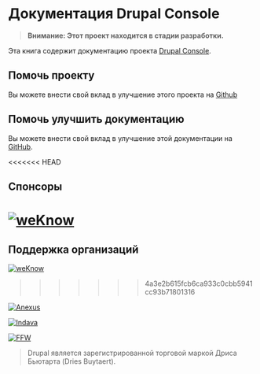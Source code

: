 # Документация Drupal Console

> **Внимание: Этот проект находится в стадии разработки.**

Эта книга содержит документацию проекта [Drupal Console](http://drupalconsole.com/).

## Помочь проекту

Вы можете внести свой вклад в улучшение этого проекта на [Github](https://github.com/hechoendrupal/DrupalConsole)

## Помочь улучшить документацию

Вы можете внести свой вклад в улучшение этой документации на [GitHub](https://github.com/hechoendrupal/drupal-console-book).

<<<<<<< HEAD
## Спонсоры
[![weKnow](https://www.drupal.org/files/weKnow-logo.png)](http://weknowinc.com)
=======
## Поддержка организаций
[![weKnow](https://www.drupal.org/files/weKnow-logo_5.png)](http://weknowinc.com)
>>>>>>> 4a3e2b615fcb6ca933c0cbb5941cc93b71801316

[![Anexus](https://www.drupal.org/files/anexus-logo.png)](http://www.anexusit.com/)

[![Indava](https://www.drupal.org/files/indava-logo.png)](http://www.indava.com/)

[![FFW](https://www.drupal.org/files/ffw-logo.png)](https://ffwagency.com)

> Drupal является зарегистрированной торговой маркой Дриса Бьютарта (Dries Buytaert).
